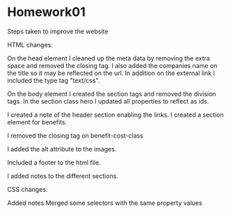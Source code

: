 # Homework01
Steps taken to improve the website

HTML changes:

On the head element I cleaned up the meta data by removing the extra space and removed the closing tag. I also added the companies name on the title so it may be reflected on the url. In addition on the external link I included the type tag "text/css".



On the body element I created the section tags and removed the division tags.
In the section class hero I updated all properties to reflect as ids.

I created a note of the header section enabling the links.
I created a section element for benefits. 

I removed the closing tag on benefit-cost-class

I added the alt attribute to the images.

Included a footer to the html file.

I added notes to the different sections.




CSS changes:

Added notes
Merged some selectors with the same property values